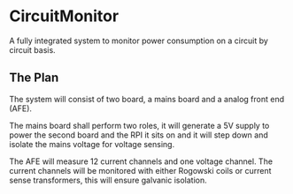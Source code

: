 # CircuitMonitor
A fully integrated system to monitor power consumption on a circuit by circuit basis.

## The Plan
The system will consist of two board, a mains board and a analog front end (AFE).

The mains board shall perform two roles, it will generate a 5V supply to power the second board and the RPI it sits on and it will step down and isolate the mains voltage for voltage sensing.

The AFE will measure 12 current channels and one voltage channel. The current channels will be monitored with either Rogowski coils or current sense transformers, this will ensure galvanic isolation.
